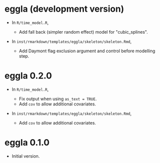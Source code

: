 # eggla (development version)

* In `R/time_model.R`,
    + Add fall back (simpler random effect) model for "cubic_splines".

* In `inst/rmarkdown/templates/eggla/skeleton/skeleton.Rmd`,
    + Add Daymont flag exclusion argument and control before modelling step.

# eggla 0.2.0

* In `R/time_model.R`,
    + Fix output when using `as_text = TRUE`.
    + Add `cov` to allow additional covariates.
  
* In `inst/rmarkdown/templates/eggla/skeleton/skeleton.Rmd`,
    + Add `cov` to allow additional covariates.

# eggla 0.1.0

* Initial version.
